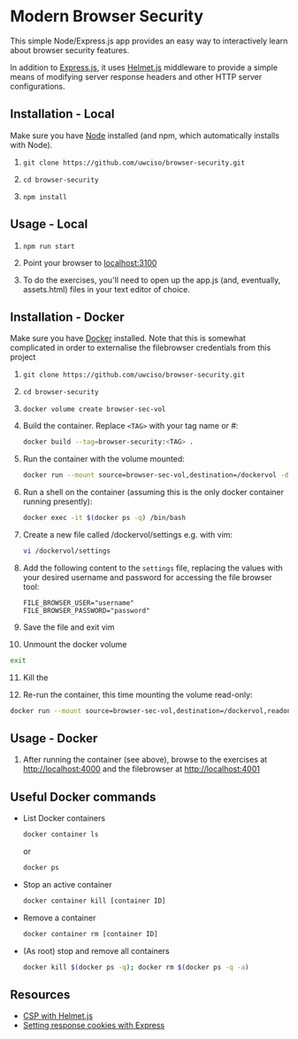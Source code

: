 # Modern Browser Security

This simple Node/Express.js app provides an easy way to interactively learn about browser security features. 

In addition to [Express.js](https://expressjs.com/), it uses [Helmet.js](https://helmetjs.github.io/) middleware to provide a simple means of modifying server response headers and other HTTP server configurations.

## Installation - Local

Make sure you have [Node](https://nodejs.org/en/) installed (and npm, which automatically installs with Node).

1. `git clone https://github.com/uwciso/browser-security.git`

2. `cd browser-security`

3. `npm install` 

## Usage - Local
1. `npm run start` 

2. Point your browser to [localhost:3100](http://localhost:3100) 

3. To do the exercises, you'll need to open up the app.js (and, eventually, assets.html) files in your text editor of choice.


## Installation - Docker

Make sure you have [Docker](https://www.docker.com/) installed.  Note that this is somewhat complicated in order to 
externalise the filebrowser credentials from this project

1. `git clone https://github.com/uwciso/browser-security.git`

2. `cd browser-security`

3. `docker volume create browser-sec-vol`

4. Build the container. Replace `<TAG>` with your tag name or #:

   ```bash
   docker build --tag=browser-security:<TAG> .
   ```

5. Run the container with the volume mounted:

   ```bash
   docker run --mount source=browser-sec-vol,destination=/dockervol -d -p 127.0.0.1:4000:3100 -p 127.0.0.1:4001:8080 browser-security:<TAG>
   ```

6. Run a shell on the container (assuming this is the only docker container running presently): 

   ```bash
   docker exec -it $(docker ps -q) /bin/bash
   ```

7. Create a new file called /dockervol/settings e.g. with vim: 

   ```bash
   vi /dockervol/settings
   ```

8. Add the following content to the `settings` file, replacing the values with your desired username and password for accessing the file browser tool:

   ```
   FILE_BROWSER_USER="username"
   FILE_BROWSER_PASSWORD="password"
   ```

9. Save the file and exit vim

10. Unmount the docker volume

   ```bash
   exit
   ```

11. Kill the 

11. Re-run the container, this time mounting the volume read-only:

   ```bash
   docker run --mount source=browser-sec-vol,destination=/dockervol,readonly -d -p 127.0.0.1:4000:3100 -p 127.0.0.1:4001:8080 browser-security:<TAG>
   ```

## Usage - Docker
1. After running the container (see above), browse to the exercises at [http://localhost:4000](http://localhost:4000) and the filebrowser at [http://localhost:4001](http://localhost:4001) 

## Useful Docker commands
* List Docker containers

   ```bash
   docker container ls
   ```

   or

   ```bash
   docker ps
   ```

* Stop an active container

   ```bash
   docker container kill [container ID]
   ```

* Remove a container

   ```bash
   docker container rm [container ID]
   ```

* (As root) stop and remove all containers

   ```bash
   docker kill $(docker ps -q); docker rm $(docker ps -q -a)
   ```

## Resources
* [CSP with Helmet.js](https://helmetjs.github.io/docs/csp/)
* [Setting response cookies with Express](https://expressjs.com/en/4x/api.html#res.cookie)
